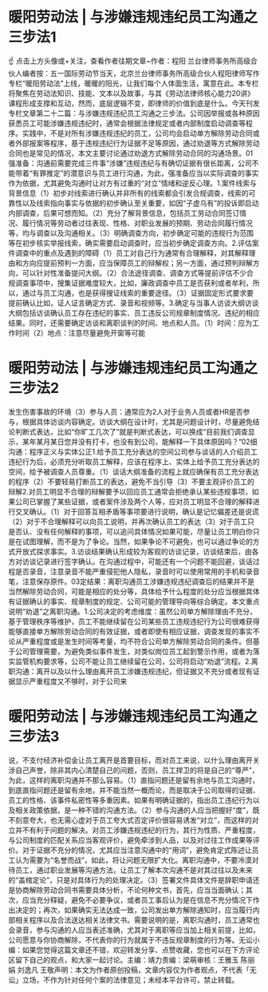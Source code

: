 # 暖阳劳动法 | 与涉嫌违规违纪员工沟通之三步法1

☝ 点击上方头像或+关注，查看作者往期文章~作者：程阳 兰台律师事务所高级合伙人编者按：五一国际劳动节当天，北京兰台律师事务所高级合伙人程阳律师写作专栏“暖阳劳动法”上线，暖暖的阳光，让我们每个人体面生活，寓意在此。本专栏将聚焦在劳动法知识、技能、文本以及故事，与其《劳动法律师核心能力20讲》课程形成支撑和互动，然而，底层逻辑不变，即律师的价值到底是什么。今天刊发专栏文章第二十二篇：与涉嫌违规违纪员工沟通之三步法。公司因举报或各种原因获悉员工可能涉嫌违规违纪时，通常会根据法律规定或者内部制度启动调查等程序。实践中，不是对所有涉嫌违规违纪的员工，公司均会启动单方解除劳动合同或者外部报案等程序，基于违规违纪行为证据不足等原因，通过劝退等方式解除劳动合同也是常见的情况，本文主要讨论通过劝退方式解除劳动合同的沟通场景。01强准备：沟通前需要完成三件事“涉嫌”违规违纪与有确切证据有很长距离，公司不能带着“有罪推定”的潜意识与员工进行沟通，为此，强准备应当以实际调查的事实作为依据，尤其避免沟通时让对方有过重的“对立”情绪和逆反心理。1.案件线索与背景信息（1）初步对线索进行确认并非所有的线索都会引发合规调查，线索的可靠性以及线索指向事实与依据的初步确认至关重要，如因“子虚乌有”的投诉即启动内部调查，后果可想而知。（2）充分了解背景信息，包括员工劳动合同签订情况、履行情况等劳动者过往表现、性格、对职业发展的预期、劳动合同履行情况等，均与调查以及沟通相关。（3）明确调查方向，初步确定可能的违规行为范围等在初步核实举报线索，确实需要启动调查时，应当初步确定调查方向。2.评估案件调查中的重点及遇到的障碍（1）员工对自己行为通常有合理解释，对其解释理由和方向应提前预判一方面，应当保障员工的辩解权；另一方面，通过预判辩解方向，可以针对性准备提问大纲。（2）合法途径调查、调查方式等提前评估不少合规调查事项中，搜集证据难度较大，比如，廉政调查中员工是否获利或者牟利，所以，通过与员工沟通，也是获得搜证线索的重要途径。（3）证据固定形式要求要提前确认比如，证人证言确定方式、录音和视频等。3.确定与当事人访谈大纲访谈大纲包括访谈确认员工存在违纪的事实、员工违反公司规章制度情况、违纪的相应结果。同时，还需要确定访谈和离职谈判的时间、地点和人员。（1）时间：应为工作时间（2）地点：注意尽量避免开窗等可能

# 暖阳劳动法 | 与涉嫌违规违纪员工沟通之三步法2

发生伤害事故的环境（3）参与人员：通常应为2人对于业务人员或者HR是否参与，根据具体访谈内容确定。访谈大纲在设计时，尤其是问题设计时，尽量避免结论判断式表达，比如“你旷工几次了”就是判断式表达，可以换成“目前我们调查显示，某年某月某日您并没有打卡，也没有到公司，能解释一下具体原因吗？”02细沟通：程序正义与实体公正1.给予员工充分表达的空间公司参与谈话的人介绍员工违纪行为后，必须充分听取员工解释，应该在程序上、实体上给予员工充分表达的空间，给予被调查人员尊重。（1）谈话大纲准备的流程上就应确保有员工充分表达的程序（2）不要轻易打断员工的表达，避免不当引导（3）不要主观评价员工的辩解2.对员工明显不合理的辩解要予以回应员工通常会拒绝承认某些违规事项，如果公司已掌握了某些证据，或者案件涉及两个人等，应对员工明显不合理的解释进行交叉确认。（1）对于回答互相矛盾等事项要进行说明，确认是记忆偏差还是说谎（2）对于不合理解释可以向员工说明，并再次确认员工的表达（3）对于员工只是否认、没有任何解释的事项，可以追问具体情况如果可能，尽量让员工明白你只是在试图理解，而不是为了争论。当然，如果争论不可避免，也可以通过争论的方式开放式探求事实。3.访谈结果确认形成较为客观的访谈记录，访谈结束后，由各方对访谈记录进行签字确认。在沟通过程中，可能还有一个问题不能回避，谈话过程是否录音，注意录音不能严重侵犯他人隐私，录音时可以使用常用的手机和录音笔，注意保存原件。03定结果：离职沟通员工涉嫌违规违纪调查后的结果并不是当然解除劳动合同，可能是相应的处分等，具体给予什么程度的处分应当根据具体有证据确认的事实、规章制度的规定、公司可能的管理导向等综合确定。本文重点说明“劝退”之离职沟通。1.公司决定的考虑维度：虽然公司单方解除理由不充分，基于管理秩序等维护，员工不能继续留在公司某些员工违规违纪行为公司很难获得能够直接单方解除劳动合同的有效证据，或者即使有相应证据，调查发现的事实不论从严重程度或是发生时间等考量，均不符合公司单方解除劳动合同的条件。但基于公司管理需要，为避免类似事件发生，对类似岗位员工起到警示作用，或者为落实监管机构要求等，公司不能让员工继续留在公司，公司将启动“劝退”流程。2.离职沟通：离开以及以什么理由离开员工涉嫌违规违纪，但证据又不充分或者现有证据显示严重程度又不够时，对于公司来

# 暖阳劳动法 | 与涉嫌违规违纪员工沟通之三步法3

说，不支付经济补偿金让员工离开是首要目标，而对员工来说，以什么理由离开关涉自己声誉，除非其内心清楚自己的问题，否则，员工捍卫的将是自己的“尊严”，为此，这样的离职沟通并不那么容易。（1）直指问题还是留有余地与员工沟通时，到底直指问题还是留有余地，并不能当然一概而论，而是取决于公司取得的证据、员工的性格、该事件私密性等多重因素。如果有明确证据的，指出员工违纪行为以及相关政策依据，是一种不错的沟通方法。（2）参与沟通的人应当把握好“度”，既不刻意夸大，也无需心虚对于员工夸大式否定评价很容易诱发“对立”，而这样的对立并不有利于问题的解决。对员工涉嫌违规违纪的行为，其行为性质、严重程度，与公司制度的匹配关系应当客观评价，避免牵涉到人品，以及对过往工作成果等评价。对于证据不充分的情况，尤其应当注意沟通中的“用词”，避免肯定式陈述让员工认为需要为“名誉而战”，如此，将让问题无限扩大化。离职沟通中，不要冷漠对待员工，通过职业发展等沟通方法，让员工了解本次沟通不是对其过往以及未来的“盖棺定论”，只是对具体行为的处理决定。（3）签署文件具体文件是辞职申请还是协商解除劳动合同书需要具体分析，不论何种文书，首先，应当当面确认；其次，应当充分释疑，避免不必要争议，或者员工事后认为是在信息不充分情况下作出决定的；再次，如果确实无法达成一致，公司发出单方解除通知时，应当履行内部相关程序以及合法送达相关法律文书。需要说明的是，离职沟通时，员工通常也会录音，参与沟通的人应当表述准确，尤其对于离职等应当加上相关前提，比如，公司愿意与你协商解除，不代表你的行为就属于不违反规章制度的行为等。无讼小编：如果您觉得这篇文章还不错，欢迎转发分享、点赞收藏，您也可以在下方评论区留下自己的观点，和大家一起讨论。主编：靖力责编：梁萌审核：王雅玉 陈丽娟 刘逸凡 王敬声明：本文为作者原创投稿，文章内容仅为作者观点，不代表「无讼」立场，不作为针对任何个案的法律意见；未经本平台许可，禁止转载。

